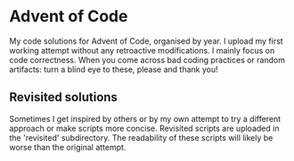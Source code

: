 # Advent of Code 

My code solutions for Advent of Code, organised by year. I upload my first working attempt without any retroactive modifications. I mainly focus on code correctness. When you come across bad coding practices or random artifacts: turn a blind eye to these, please and thank you!

## Revisited solutions
Sometimes I get inspired by others or by my own attempt to try a different approach or make scripts more concise. Revisited scripts are uploaded in the 'revisited' subdirectory. The readability of these scripts will likely be worse than the original attempt.


